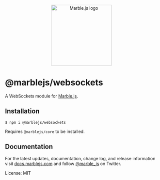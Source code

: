 <p align="center">
  <a href="https://marblejs.com">
    <img src="https://github.com/marblejs/marble/blob/master/assets/img/logo.png?raw=true" width="200" alt="Marble.js logo"/>
  </a>
</p>

# @marblejs/websockets

A WebSockets module for [Marble.js](https://github.com/marblejs/marble).

## Installation

```
$ npm i @marblejs/websockets
```
Requires `@marblejs/core` to be installed.

## Documentation

For the latest updates, documentation, change log, and release information visit [docs.marblejs.com](https://docs.marblejs.com) and follow [@marble_js](https://twitter.com/marble_js) on Twitter.

License: MIT
